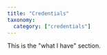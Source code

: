 ```yaml
---
title: "Credentials"
taxonomy:
  category: ["credentials"]
---
```


This is the "what I have" section.
